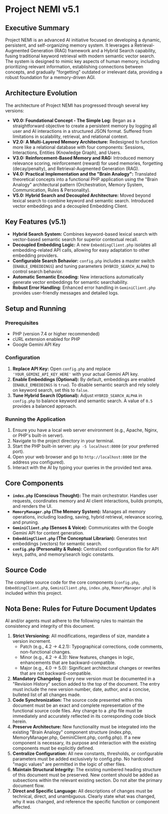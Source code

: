 # Project NEMI v5.1

## Executive Summary

Project NEMI is an advanced AI initiative focused on developing a dynamic, persistent, and self-organizing memory system. It leverages a Retrieval-Augmented Generation (RAG) framework and a Hybrid Search capability, fusing traditional keyword retrieval with modern semantic vector search. The system is designed to mimic key aspects of human memory, including prioritizing relevant information, establishing connections between concepts, and gradually "forgetting" outdated or irrelevant data, providing a robust foundation for a memory-driven AGI.

## Architecture Evolution

The architecture of Project NEMI has progressed through several key versions:

*   **V0.0: Foundational Concept - The Simple Log:** Began as a straightforward objective to create a persistent memory by logging all user and AI interactions in a structured JSON format. Suffered from limitations in scalability, retrieval, and relational context.
*   **V2.0: A Multi-Layered Memory Architecture:** Redesigned to function more like a relational database with four components: Sessions, Interactions, Entities (Knowledge Graph), and Users.
*   **V3.0: Reinforcement-Based Memory and RAG:** Introduced memory relevance scoring, reinforcement (reward) for used memories, forgetting (decay/penalty), and Retrieval-Augmented Generation (RAG).
*   **V4.0: Practical Implementation and the "Brain Analogy":** Translated theoretical concepts into a functional PHP application using the "Brain Analogy" architectural pattern (Orchestration, Memory System, Communication, Rules & Personality).
*   **V5.0: Hybrid Search and Decoupled Architecture:** Moved beyond lexical search to combine keyword and semantic search. Introduced vector embeddings and a decoupled Embedding Client.

## Key Features (v5.1)

*   **Hybrid Search System:** Combines keyword-based lexical search with vector-based semantic search for superior contextual recall.
*   **Decoupled Embedding Logic:** A new `EmbeddingClient.php` isolates all embedding-related API calls, allowing for easy adaptation to other embedding providers.
*   **Configurable Search Behavior:** `config.php` includes a master switch (`ENABLE_EMBEDDINGS`) and tuning parameters (`HYBRID_SEARCH_ALPHA`) to control search behavior.
*   **Automatic Semantic Encoding:** New interactions automatically generate vector embeddings for semantic searchability.
*   **Robust Error Handling:** Enhanced error handling in `GeminiClient.php` provides user-friendly messages and detailed logs.

## Setup and Running

### Prerequisites

*   PHP (version 7.4 or higher recommended)
*   cURL extension enabled for PHP
*   Google Gemini API Key

### Configuration

1.  **Replace API Key:** Open `config.php` and replace `'YOUR_GEMINI_API_KEY_HERE'` with your actual Gemini API key.
2.  **Enable Embeddings (Optional):** By default, embeddings are enabled (`ENABLE_EMBEDDINGS` is `true`). To disable semantic search and rely solely on keyword search, set this to `false`.
3.  **Tune Hybrid Search (Optional):** Adjust `HYBRID_SEARCH_ALPHA` in `config.php` to balance keyword and semantic search. A value of `0.5` provides a balanced approach.

### Running the Application

1.  Ensure you have a local web server environment (e.g., Apache, Nginx, or PHP's built-in server).
2.  Navigate to the project directory in your terminal.
3.  Start the PHP built-in server: `php -S localhost:8000` (or your preferred port).
4.  Open your web browser and go to `http://localhost:8000` (or the address you configured).
5.  Interact with the AI by typing your queries in the provided text area.

## Core Components

*   **`index.php` (Conscious Thought):** The main orchestrator. Handles user requests, coordinates memory and AI client interactions, builds prompts, and renders the UI.
*   **`MemoryManager.php` (The Memory System):** Manages all memory operations, including loading, saving, hybrid retrieval, relevance scoring, and pruning.
*   **`GeminiClient.php` (Senses & Voice):** Communicates with the Google Gemini API for content generation.
*   **`EmbeddingClient.php` (The Conceptual Librarian):** Generates text embeddings (vectors) for semantic search.
*   **`config.php` (Personality & Rules):** Centralized configuration file for API keys, paths, and memory/search logic constants.

## Source Code

The complete source code for the core components (`config.php`, `EmbeddingClient.php`, `GeminiClient.php`, `index.php`, `MemoryManager.php`) is included within this project.

## Nota Bene: Rules for Future Document Updates

AI and/or agents must adhere to the following rules to maintain the consistency and integrity of this document.

1.  **Strict Versioning:** All modifications, regardless of size, mandate a version increment.
    *   Patch (e.g., 4.2 -> 4.2.1): Typographical corrections, code comments, non-functional changes.
    *   Minor (e.g., 4.2 -> 4.3): New features, changes in logic, enhancements that are backward-compatible.
    *   Major (e.g., 4.0 -> 5.0): Significant architectural changes or rewrites that are not backward-compatible.
2.  **Mandatory Changelog:** Every new version must be documented in a "Revision History" section added to the top of the document. The entry must include the new version number, date, author, and a concise, bulleted list of all changes made.
3.  **Code Synchronization:** The source code presented within this document must be an exact and complete representation of the functional source code files. Any change to a .php file must be immediately and accurately reflected in its corresponding code block herein.
4.  **Preserve Architecture:** New functionality must be integrated into the existing "Brain Analogy" component structure (index.php, MemoryManager.php, GeminiClient.php, config.php). If a new component is necessary, its purpose and interaction with the existing components must be explicitly defined.
5.  **Centralize Configuration:** All new constants, thresholds, or configurable parameters must be added exclusively to config.php. No hardcoded "magic values" are permitted in the logic of other files.
6.  **Maintain Structural Integrity:** The existing numbered heading structure of this document must be preserved. New content should be added as subsections within the relevant existing section. Do not alter the primary document flow.
7.  **Direct and Specific Language:** All descriptions of changes must be technical, direct, and unambiguous. Clearly state what was changed, why it was changed, and reference the specific function or component affected.
